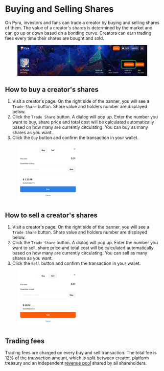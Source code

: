 # Buying and Selling Shares

On Pyra, investors and fans can trade a creator by buying and selling shares of them. The value of a creator's shares is determined by the market and can go up or down based on a bonding curve. Creators can earn trading fees every time their shares are bought and sold.

<figure><img src=".gitbook/assets/1.png" alt=""><figcaption></figcaption></figure>

## How to buy a creator's shares

1. Visit a creator's page. On the right side of the banner, you will see a `Trade Share` button. Share value and holders number are displayed below.
2. Click the `Trade Share` button. A dialog will pop up. Enter the number you want to buy, share price and total cost will be calculated automatically based on how many are currently circulating. You can buy as many shares as you want.
3. Click the `Buy` button and confirm the transaction in your wallet.

<figure><img src=".gitbook/assets/2.png" alt="" width = "200"><figcaption></figcaption></figure>

## How to sell a creator's shares

1. Visit a creator's page. On the right side of the banner, you will see a `Trade Share` button. Share value and holders number are displayed below.
2. Click the `Trade Share` button. A dialog will pop up. Enter the number you want to sell, share price and total cost will be calculated automatically based on how many are currently circulating. You can sell as many shares as you want.
3. Click the `Sell` button and confirm the transaction in your wallet.

<figure><img src=".gitbook/assets/3.png" alt="" width = "200"><figcaption></figcaption></figure>

## Trading fees

Trading fees are charged on every buy and sell transaction. The total fee is 12% of the transaction amount, which is split between creator, platform treasury and an independent [revenue pool](./staking-and-revenue.md) shared by all shareholders.
